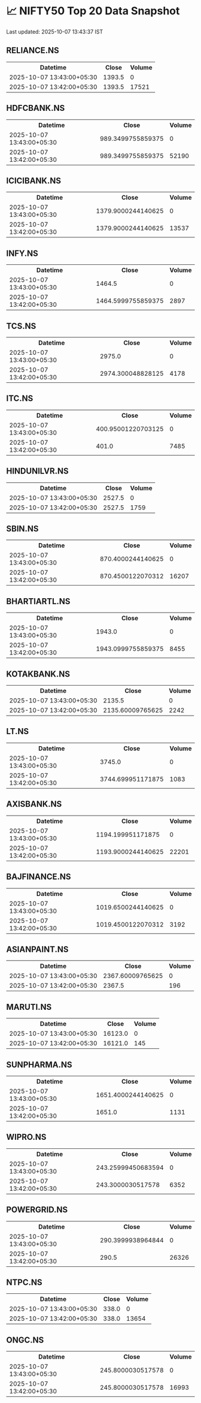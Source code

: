 # 📈 NIFTY50 Top 20 Data Snapshot

Last updated: 2025-10-07 13:43:37 IST

## RELIANCE.NS

<table>
  <tr><th>Datetime</th><th>Close</th><th>Volume</th></tr>
  <tr><td>2025-10-07 13:43:00+05:30</td><td>1393.5</td><td>0</td></tr>
  <tr><td>2025-10-07 13:42:00+05:30</td><td>1393.5</td><td>17521</td></tr>
</table>

## HDFCBANK.NS

<table>
  <tr><th>Datetime</th><th>Close</th><th>Volume</th></tr>
  <tr><td>2025-10-07 13:43:00+05:30</td><td>989.3499755859375</td><td>0</td></tr>
  <tr><td>2025-10-07 13:42:00+05:30</td><td>989.3499755859375</td><td>52190</td></tr>
</table>

## ICICIBANK.NS

<table>
  <tr><th>Datetime</th><th>Close</th><th>Volume</th></tr>
  <tr><td>2025-10-07 13:43:00+05:30</td><td>1379.9000244140625</td><td>0</td></tr>
  <tr><td>2025-10-07 13:42:00+05:30</td><td>1379.9000244140625</td><td>13537</td></tr>
</table>

## INFY.NS

<table>
  <tr><th>Datetime</th><th>Close</th><th>Volume</th></tr>
  <tr><td>2025-10-07 13:43:00+05:30</td><td>1464.5</td><td>0</td></tr>
  <tr><td>2025-10-07 13:42:00+05:30</td><td>1464.5999755859375</td><td>2897</td></tr>
</table>

## TCS.NS

<table>
  <tr><th>Datetime</th><th>Close</th><th>Volume</th></tr>
  <tr><td>2025-10-07 13:43:00+05:30</td><td>2975.0</td><td>0</td></tr>
  <tr><td>2025-10-07 13:42:00+05:30</td><td>2974.300048828125</td><td>4178</td></tr>
</table>

## ITC.NS

<table>
  <tr><th>Datetime</th><th>Close</th><th>Volume</th></tr>
  <tr><td>2025-10-07 13:43:00+05:30</td><td>400.95001220703125</td><td>0</td></tr>
  <tr><td>2025-10-07 13:42:00+05:30</td><td>401.0</td><td>7485</td></tr>
</table>

## HINDUNILVR.NS

<table>
  <tr><th>Datetime</th><th>Close</th><th>Volume</th></tr>
  <tr><td>2025-10-07 13:43:00+05:30</td><td>2527.5</td><td>0</td></tr>
  <tr><td>2025-10-07 13:42:00+05:30</td><td>2527.5</td><td>1759</td></tr>
</table>

## SBIN.NS

<table>
  <tr><th>Datetime</th><th>Close</th><th>Volume</th></tr>
  <tr><td>2025-10-07 13:43:00+05:30</td><td>870.4000244140625</td><td>0</td></tr>
  <tr><td>2025-10-07 13:42:00+05:30</td><td>870.4500122070312</td><td>16207</td></tr>
</table>

## BHARTIARTL.NS

<table>
  <tr><th>Datetime</th><th>Close</th><th>Volume</th></tr>
  <tr><td>2025-10-07 13:43:00+05:30</td><td>1943.0</td><td>0</td></tr>
  <tr><td>2025-10-07 13:42:00+05:30</td><td>1943.0999755859375</td><td>8455</td></tr>
</table>

## KOTAKBANK.NS

<table>
  <tr><th>Datetime</th><th>Close</th><th>Volume</th></tr>
  <tr><td>2025-10-07 13:43:00+05:30</td><td>2135.5</td><td>0</td></tr>
  <tr><td>2025-10-07 13:42:00+05:30</td><td>2135.60009765625</td><td>2242</td></tr>
</table>

## LT.NS

<table>
  <tr><th>Datetime</th><th>Close</th><th>Volume</th></tr>
  <tr><td>2025-10-07 13:43:00+05:30</td><td>3745.0</td><td>0</td></tr>
  <tr><td>2025-10-07 13:42:00+05:30</td><td>3744.699951171875</td><td>1083</td></tr>
</table>

## AXISBANK.NS

<table>
  <tr><th>Datetime</th><th>Close</th><th>Volume</th></tr>
  <tr><td>2025-10-07 13:43:00+05:30</td><td>1194.199951171875</td><td>0</td></tr>
  <tr><td>2025-10-07 13:42:00+05:30</td><td>1193.9000244140625</td><td>22201</td></tr>
</table>

## BAJFINANCE.NS

<table>
  <tr><th>Datetime</th><th>Close</th><th>Volume</th></tr>
  <tr><td>2025-10-07 13:43:00+05:30</td><td>1019.6500244140625</td><td>0</td></tr>
  <tr><td>2025-10-07 13:42:00+05:30</td><td>1019.4500122070312</td><td>3192</td></tr>
</table>

## ASIANPAINT.NS

<table>
  <tr><th>Datetime</th><th>Close</th><th>Volume</th></tr>
  <tr><td>2025-10-07 13:43:00+05:30</td><td>2367.60009765625</td><td>0</td></tr>
  <tr><td>2025-10-07 13:42:00+05:30</td><td>2367.5</td><td>196</td></tr>
</table>

## MARUTI.NS

<table>
  <tr><th>Datetime</th><th>Close</th><th>Volume</th></tr>
  <tr><td>2025-10-07 13:43:00+05:30</td><td>16123.0</td><td>0</td></tr>
  <tr><td>2025-10-07 13:42:00+05:30</td><td>16121.0</td><td>145</td></tr>
</table>

## SUNPHARMA.NS

<table>
  <tr><th>Datetime</th><th>Close</th><th>Volume</th></tr>
  <tr><td>2025-10-07 13:43:00+05:30</td><td>1651.4000244140625</td><td>0</td></tr>
  <tr><td>2025-10-07 13:42:00+05:30</td><td>1651.0</td><td>1131</td></tr>
</table>

## WIPRO.NS

<table>
  <tr><th>Datetime</th><th>Close</th><th>Volume</th></tr>
  <tr><td>2025-10-07 13:43:00+05:30</td><td>243.25999450683594</td><td>0</td></tr>
  <tr><td>2025-10-07 13:42:00+05:30</td><td>243.3000030517578</td><td>6352</td></tr>
</table>

## POWERGRID.NS

<table>
  <tr><th>Datetime</th><th>Close</th><th>Volume</th></tr>
  <tr><td>2025-10-07 13:43:00+05:30</td><td>290.3999938964844</td><td>0</td></tr>
  <tr><td>2025-10-07 13:42:00+05:30</td><td>290.5</td><td>26326</td></tr>
</table>

## NTPC.NS

<table>
  <tr><th>Datetime</th><th>Close</th><th>Volume</th></tr>
  <tr><td>2025-10-07 13:43:00+05:30</td><td>338.0</td><td>0</td></tr>
  <tr><td>2025-10-07 13:42:00+05:30</td><td>338.0</td><td>13654</td></tr>
</table>

## ONGC.NS

<table>
  <tr><th>Datetime</th><th>Close</th><th>Volume</th></tr>
  <tr><td>2025-10-07 13:43:00+05:30</td><td>245.8000030517578</td><td>0</td></tr>
  <tr><td>2025-10-07 13:42:00+05:30</td><td>245.8000030517578</td><td>16993</td></tr>
</table>

